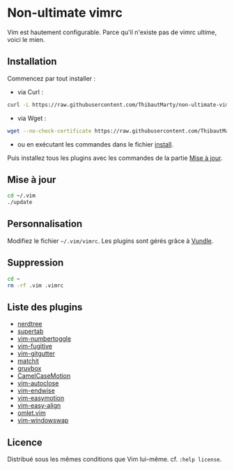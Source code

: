 # Non-ultimate vimrc

Vim est hautement configurable. Parce qu'il n'existe pas de vimrc ultime, voici le mien.

## Installation

Commencez par tout installer :
* via Curl :

```bash
curl -L https://raw.githubusercontent.com/ThibautMarty/non-ultimate-vimrc/master/install | sh
```

* via Wget :

```bash
wget --no-check-certificate https://raw.githubusercontent.com/ThibautMarty/non-ultimate-vimrc/master/install -O - | sh
```

* ou en exécutant les commandes dans le fichier [install](install).

Puis installez tous les plugins avec les commandes de la partie [Mise à jour](#user-content-mise-à-jour).

## Mise à jour

```bash
cd ~/.vim
./update
```

## Personnalisation

Modifiez le fichier `~/.vim/vimrc`. Les plugins sont gérés grâce à [Vundle](https://github.com/gmarik/Vundle.vim).

## Suppression

```bash
cd ~
rm -rf .vim .vimrc
```

## Liste des plugins

* [nerdtree](https://github.com/scrooloose/nerdtree)
* [supertab](https://github.com/ervandew/supertab)
* [vim-numbertoggle](https://github.com/jeffkreeftmeijer/vim-numbertoggle)
* [vim-fugitive](https://github.com/tpope/vim-fugitive)
* [vim-gitgutter](https://github.com/airblade/vim-gitgutter)
* [matchit](https://github.com/tmhedberg/matchit)
* [gruvbox](https://github.com/morhetz/gruvbox)
* [CamelCaseMotion](https://github.com/bkad/CamelCaseMotion)
* [vim-autoclose](https://github.com/Townk/vim-autoclose)
* [vim-endwise](https://github.com/tpope/vim-endwise)
* [vim-easymotion](https://github.com/Lokaltog/vim-easymotion)
* [vim-easy-align](https://github.com/junegunn/vim-easy-align)
* [omlet.vim](https://github.com/vim-scripts/omlet.vim)
* [vim-windowswap](https://github.com/wesQ3/vim-windowswap)

## Licence

Distribué sous les mêmes conditions que Vim lui-même.
cf. `:help license`.
